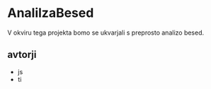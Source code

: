 # AnalilzaBesed

V okviru tega projekta bomo se ukvarjali s preprosto analizo besed.

## avtorji

* js
* ti